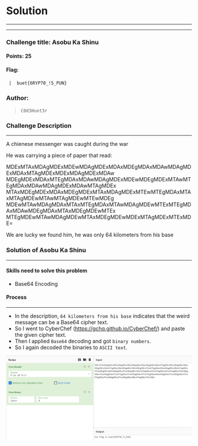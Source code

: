 # Solution

---

---

### Challenge title: Asobu Ka Shinu

#### Points: 25

#### Flag: 
```
 |  buet{6RYP70_!5_PUN}
```

### Author:

>```
> C0d3Hunt3r
>```

### Challenge Description

---
A chienese messenger was caught during the war

He was carrying a piece of paper that read:

MDExMTAxMDAgMDExMDEwMDAgMDExMDAxMDEgMDAxMDAwMDAgMDExMDAxMTAgMDExMDExMDAgMDExMDAw
MDEgMDExMDAxMTEgMDAxMDAwMDAgMDExMDEwMDEgMDExMTAwMTEgMDAxMDAwMDAgMDExMDAwMTAgMDEx
MTAxMDEgMDExMDAxMDEgMDExMTAxMDAgMDExMTEwMTEgMDAxMTAxMTAgMDEwMTAwMTAgMDEwMTEwMDEg
MDEwMTAwMDAgMDAxMTAxMTEgMDAxMTAwMDAgMDEwMTExMTEgMDAxMDAwMDEgMDAxMTAxMDEgMDEwMTEx
MTEgMDEwMTAwMDAgMDEwMTAxMDEgMDEwMDExMTAgMDExMTExMDE=

We are lucky we found him, he was only 64 kilometers from his base

### Solution of Asobu Ka Shinu

---

#### Skills need to solve this problem

+ Base64 Encoding

#### Process

---

+ In the description, `64 kilometers from his base` indicates that the weird message can be a Base64 cipher text.
+ So I went to CyberChef (https://gchq.github.io/CyberChef/) and paste the given cipher text.
+ Then I applied `Base64` decoding and got `binary numbers`.
+ So I again decoded the binaries to `ASCII text`.

![solve](./Photos/solve.PNG)

